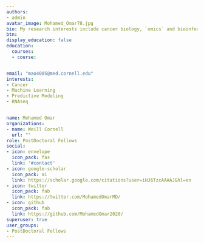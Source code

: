 ```yaml
---
authors:
- admin
avatar_image: Mohamed_Omar78.jpg
bio: My research interests include cancer biology, `omics` and bioinformatic.
btn:
display_education: false
education: 
  courses:
  - course: 


email: "mao4005@med.cornell.edu"
interests:
- Cancer
- Machine Learning
- Predictive Modeling
- RNAseq


name: Mohamed Omar
organizations:
- name: Weill Cornell
  url: ""
role: PostDoctoral Fellows
social:
- icon: envelope
  icon_pack: fas
  link: '#contact'
- icon: google-scholar
  icon_pack: ai
  link: https://scholar.google.com/citations?user=iHJ6TzcAAAAJ&hl=en
- icon: twitter
  icon_pack: fab
  link: https://twitter.com/MohamedOmarMD/
- icon: github
  icon_pack: fab
  link: https://github.com/MohamedOmar2020/
superuser: true
user_groups:
- PostDoctoral Fellows
---
```





